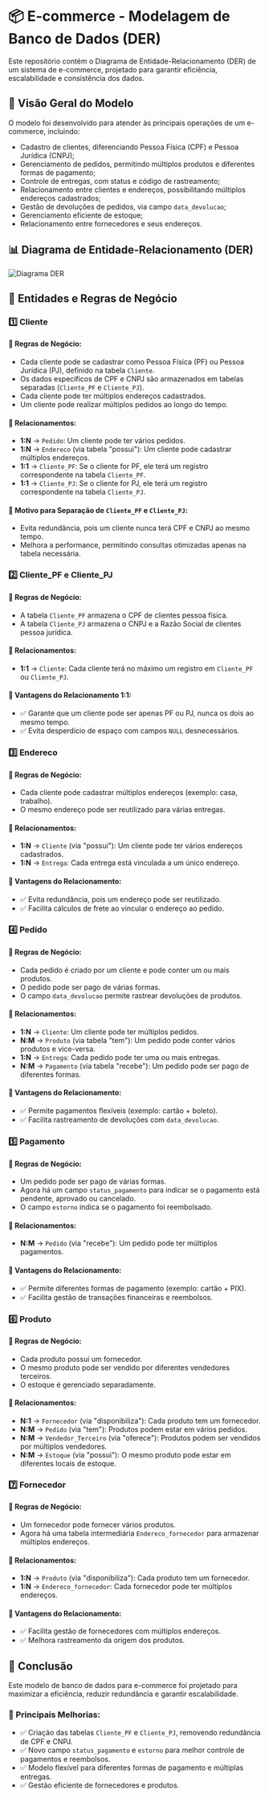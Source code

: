 # 📦 E-commerce - Modelagem de Banco de Dados (DER)

Este repositório contém o Diagrama de Entidade-Relacionamento (DER) de um sistema de e-commerce, projetado para garantir eficiência, escalabilidade e consistência dos dados.

## 📌 Visão Geral do Modelo

O modelo foi desenvolvido para atender às principais operações de um e-commerce, incluindo:

- Cadastro de clientes, diferenciando Pessoa Física (CPF) e Pessoa Jurídica (CNPJ);
- Gerenciamento de pedidos, permitindo múltiplos produtos e diferentes formas de pagamento;
- Controle de entregas, com status e código de rastreamento;
- Relacionamento entre clientes e endereços, possibilitando múltiplos endereços cadastrados;
- Gestão de devoluções de pedidos, via campo `data_devolucao`;
- Gerenciamento eficiente de estoque;
- Relacionamento entre fornecedores e seus endereços.

## 📊 Diagrama de Entidade-Relacionamento (DER)

![Diagrama DER](DER_ecommerce_docs/img_ecommerce.png)

## 📍 Entidades e Regras de Negócio

### 1️⃣ Cliente

#### 📌 Regras de Negócio:

- Cada cliente pode se cadastrar como Pessoa Física (PF) ou Pessoa Jurídica (PJ), definido na tabela `Cliente`.
- Os dados específicos de CPF e CNPJ são armazenados em tabelas separadas (`Cliente_PF` e `Cliente_PJ`).
- Cada cliente pode ter múltiplos endereços cadastrados.
- Um cliente pode realizar múltiplos pedidos ao longo do tempo.

#### 📌 Relacionamentos:

- **1:N** → `Pedido`: Um cliente pode ter vários pedidos.
- **1:N** → `Endereco` (via tabela "possui"): Um cliente pode cadastrar múltiplos endereços.
- **1:1** → `Cliente_PF`: Se o cliente for PF, ele terá um registro correspondente na tabela `Cliente_PF`.
- **1:1** → `Cliente_PJ`: Se o cliente for PJ, ele terá um registro correspondente na tabela `Cliente_PJ`.

#### 📌 Motivo para Separação de `Cliente_PF` e `Cliente_PJ`:

- Evita redundância, pois um cliente nunca terá CPF e CNPJ ao mesmo tempo.
- Melhora a performance, permitindo consultas otimizadas apenas na tabela necessária.

### 2️⃣ Cliente_PF e Cliente_PJ

#### 📌 Regras de Negócio:

- A tabela `Cliente_PF` armazena o CPF de clientes pessoa física.
- A tabela `Cliente_PJ` armazena o CNPJ e a Razão Social de clientes pessoa jurídica.

#### 📌 Relacionamentos:

- **1:1** → `Cliente`: Cada cliente terá no máximo um registro em `Cliente_PF` ou `Cliente_PJ`.

#### 📌 Vantagens do Relacionamento 1:1:

- ✅ Garante que um cliente pode ser apenas PF ou PJ, nunca os dois ao mesmo tempo.
- ✅ Evita desperdício de espaço com campos `NULL` desnecessários.

### 3️⃣ Endereco

#### 📌 Regras de Negócio:

- Cada cliente pode cadastrar múltiplos endereços (exemplo: casa, trabalho).
- O mesmo endereço pode ser reutilizado para várias entregas.

#### 📌 Relacionamentos:

- **1:N** → `Cliente` (via "possui"): Um cliente pode ter vários endereços cadastrados.
- **1:N** → `Entrega`: Cada entrega está vinculada a um único endereço.

#### 📌 Vantagens do Relacionamento:

- ✅ Evita redundância, pois um endereço pode ser reutilizado.
- ✅ Facilita cálculos de frete ao vincular o endereço ao pedido.

### 4️⃣ Pedido

#### 📌 Regras de Negócio:

- Cada pedido é criado por um cliente e pode conter um ou mais produtos.
- O pedido pode ser pago de várias formas.
- O campo `data_devolucao` permite rastrear devoluções de produtos.

#### 📌 Relacionamentos:

- **1:N** → `Cliente`: Um cliente pode ter múltiplos pedidos.
- **N:M** → `Produto` (via tabela "tem"): Um pedido pode conter vários produtos e vice-versa.
- **1:N** → `Entrega`: Cada pedido pode ter uma ou mais entregas.
- **N:M** → `Pagamento` (via tabela "recebe"): Um pedido pode ser pago de diferentes formas.

#### 📌 Vantagens do Relacionamento:

- ✅ Permite pagamentos flexíveis (exemplo: cartão + boleto).
- ✅ Facilita rastreamento de devoluções com `data_devolucao`.

### 5️⃣ Pagamento

#### 📌 Regras de Negócio:

- Um pedido pode ser pago de várias formas.
- Agora há um campo `status_pagamento` para indicar se o pagamento está pendente, aprovado ou cancelado.
- O campo `estorno` indica se o pagamento foi reembolsado.

#### 📌 Relacionamentos:

- **N:M** → `Pedido` (via "recebe"): Um pedido pode ter múltiplos pagamentos.

#### 📌 Vantagens do Relacionamento:

- ✅ Permite diferentes formas de pagamento (exemplo: cartão + PIX).
- ✅ Facilita gestão de transações financeiras e reembolsos.

### 6️⃣ Produto

#### 📌 Regras de Negócio:

- Cada produto possui um fornecedor.
- O mesmo produto pode ser vendido por diferentes vendedores terceiros.
- O estoque é gerenciado separadamente.

#### 📌 Relacionamentos:

- **N:1** → `Fornecedor` (via "disponibiliza"): Cada produto tem um fornecedor.
- **N:M** → `Pedido` (via "tem"): Produtos podem estar em vários pedidos.
- **N:M** → `Vendedor_Terceiro` (via "oferece"): Produtos podem ser vendidos por múltiplos vendedores.
- **N:M** → `Estoque` (via "possui"): O mesmo produto pode estar em diferentes locais de estoque.

### 7️⃣ Fornecedor

#### 📌 Regras de Negócio:

- Um fornecedor pode fornecer vários produtos.
- Agora há uma tabela intermediária `Endereco_fornecedor` para armazenar múltiplos endereços.

#### 📌 Relacionamentos:

- **1:N** → `Produto` (via "disponibiliza"): Cada produto tem um fornecedor.
- **1:N** → `Endereco_fornecedor`: Cada fornecedor pode ter múltiplos endereços.

#### 📌 Vantagens do Relacionamento:

- ✅ Facilita gestão de fornecedores com múltiplos endereços.
- ✅ Melhora rastreamento da origem dos produtos.

## 🚀 Conclusão

Este modelo de banco de dados para e-commerce foi projetado para maximizar a eficiência, reduzir redundância e garantir escalabilidade.

### 🔹 Principais Melhorias:

- ✅ Criação das tabelas `Cliente_PF` e `Cliente_PJ`, removendo redundância de CPF e CNPJ.
- ✅ Novo campo `status_pagamento` e `estorno` para melhor controle de pagamentos e reembolsos.
- ✅ Modelo flexível para diferentes formas de pagamento e múltiplas entregas.
- ✅ Gestão eficiente de fornecedores e produtos.
